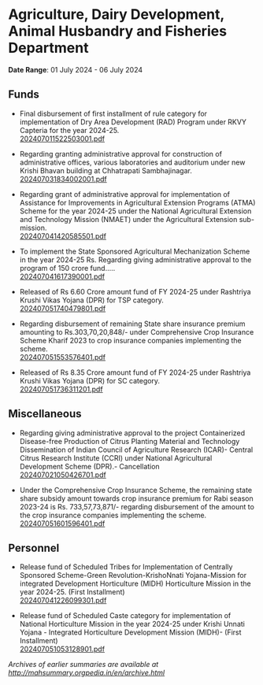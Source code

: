 # Agriculture, Dairy Development, Animal Husbandry and Fisheries Department

**Date Range**: 01 July 2024 - 06 July 2024


## Funds
- Final disbursement of first installment of rule category for implementation of Dry Area Development (RAD) Program under RKVY Capteria for the year 2024-25.\
  [202407011522503001.pdf](https://gr.maharashtra.gov.in/Site/Upload/Government%20Resolutions/English/202407011522503001....pdf)

- Regarding granting administrative approval for construction of administrative offices, various laboratories and auditorium under new Krishi Bhavan building at Chhatrapati Sambhajinagar.\
  [202407031834002001.pdf](https://gr.maharashtra.gov.in/Site/Upload/Government%20Resolutions/English/202407031834002001.pdf)

- Regarding grant of administrative approval for implementation of Assistance for Improvements in Agricultural Extension Programs (ATMA) Scheme for the year 2024-25 under the National Agricultural Extension and Technology Mission (NMAET) under the Agricultural Extension sub-mission.\
  [202407041420585501.pdf](https://gr.maharashtra.gov.in/Site/Upload/Government%20Resolutions/English/202407041420585501....pdf)

- To implement the State Sponsored Agricultural Mechanization Scheme in the year 2024-25 Rs. Regarding giving administrative approval to the program of 150 crore fund.....\
  [202407041617390001.pdf](https://gr.maharashtra.gov.in/Site/Upload/Government%20Resolutions/English/202407041617390001.pdf)

- Released of Rs 6.60 Crore  amount fund of FY 2024-25 under Rashtriya Krushi Vikas Yojana (DPR) for TSP category.\
  [202407051740479801.pdf](https://gr.maharashtra.gov.in/Site/Upload/Government%20Resolutions/English/202407051740479801.pdf)

- Regarding disbursement of remaining State share insurance premium amounting to Rs.303,70,20,848/- under Comprehensive Crop Insurance Scheme Kharif 2023 to crop insurance companies implementing the scheme.\
  [202407051553576401.pdf](https://gr.maharashtra.gov.in/Site/Upload/Government%20Resolutions/English/202407051553576401.pdf)

- Released of Rs 8.35 Crore  amount fund of FY 2024-25 under Rashtriya Krushi Vikas Yojana (DPR) for SC category.\
  [202407051736311201.pdf](https://gr.maharashtra.gov.in/Site/Upload/Government%20Resolutions/English/202407051736311201.pdf)

## Miscellaneous
- Regarding giving administrative approval to the project Containerized Disease-free Production of Citrus Planting Material and Technology Dissemination of Indian Council of Agriculture Research (ICAR)- Central Citrus Research Institute (CCRI) under National Agricultural Development Scheme (DPR).- Cancellation\
  [202407021050426701.pdf](https://gr.maharashtra.gov.in/Site/Upload/Government%20Resolutions/English/202407021050426701.pdf)

- Under the Comprehensive Crop Insurance Scheme, the remaining state share subsidy amount towards crop insurance premium for Rabi season 2023-24 is Rs. 733,57,73,871/- regarding disbursement of the amount to the crop insurance companies implementing the scheme.\
  [202407051601596401.pdf](https://gr.maharashtra.gov.in/Site/Upload/Government%20Resolutions/English/202407051601596401.pdf)

## Personnel
- Release fund of Scheduled Tribes for Implementation of Centrally Sponsored Scheme-Green Revolution-KrishoNnati Yojana-Mission for integrated Development Horticulture (MIDH) Horticulture Mission in the year 2024-25. (First Installment)\
  [202407041226099301.pdf](https://gr.maharashtra.gov.in/Site/Upload/Government%20Resolutions/English/202407041226099301.pdf)

- Release fund of Scheduled Caste category for implementation of National Horticulture Mission in the year 2024-25 under Krishi Unnati Yojana - Integrated Horticulture Development Mission (MIDH)- (First Installment)\
  [202407051053128901.pdf](https://gr.maharashtra.gov.in/Site/Upload/Government%20Resolutions/English/202407051053128901.pdf)


*Archives of earlier summaries are available at http://mahsummary.orgpedia.in/en/archive.html*